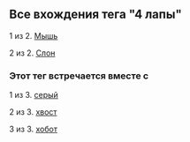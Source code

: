 ## Все вхождения тега "4 лапы"


1 из 2. [Мышь](./2020-07-06_mouse.md)

2 из 2. [Слон](./2020-07-06_elephant.md)



### Этот тег встречается вместе с


1 из 3. [серый](./meta_seryy.md)

2 из 3. [хвост](./meta_hvost.md)

3 из 3. [хобот](./meta_hobot.md)
